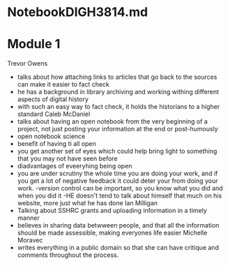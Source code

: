 # NotebookDIGH3814.md

# Module 1

Trevor Owens
- talks about how attaching links to articles that go back to the sources can make it easier to fact check
- he has a background in library archiving and working withing different aspects of digital history
- with such an easy way to fact check, it holds the historians to a higher standard
Caleb McDaniel
- talks about having an open notebook from the very beginning of a project, not just posting your information at the end or post-humously
- open notebook science
- benefit of having ti all open
- you get another set of eyes which could help bring light to something that you may not have seen before
-  diadvantages of eveeryhing being open
- you are under scrutiny the whole time you are doing your work, and if you get a lot of negative feedback it could deter your from doing your work. 
-version control can be important, so you know what you did and when you did it
-HE doesn't tend to talk about himself that much on his website, more just what he has done
Ian Milligan
- Talking about SSHRC grants and uploading information in a timely manner
- believes in sharing data betwween people, and that all the information should be made assessible, making everyones life easier
Michelle Moravec 
- writes everything in a public domain so that she can have critique and comments throughout the process. 
